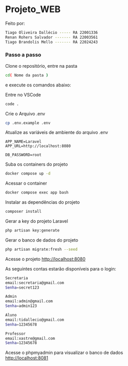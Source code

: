 # Projeto_WEB

Feito por:
```sh
Tiago Oliveira Dallécio ----- RA 22001336
Renan Rohers Salvador ------- RA 22003561
Tiago Brandolis Mello ------- RA 22024243
```
### Passo a passo
Clone o repositório, entre na pasta
```sh 
cd( Nome da pasta )
```
 e execute os comandos abaixo:

Entre no VSCode
```sh
code .
```

Crie o Arquivo .env
```sh
cp .env.example .env
```


Atualize as variáveis de ambiente do arquivo .env
```dosini
APP_NAME=Laravel
APP_URL=http://localhost:8080

DB_PASSWORD=root
```


Suba os containers do projeto
```sh
docker compose up -d
```


Acessar o container
```sh
docker compose exec app bash
```


Instalar as dependências do projeto
```sh
composer install
```


Gerar a key do projeto Laravel
```sh
php artisan key:generate
```
Gerar o banco de dados do projeto 
```sh
php artisan migrate:fresh --seed
```


Acesse o projeto
[http://localhost:8080](http://localhost:8080)

As seguintes contas estarão disponíveis para o login:
```sh
Secretaria
email:secretaria@gmail.com
Senha=secret123
```
```sh
Admin
email:admin@gmail.com
Senha=admin123
```
```sh
Aluno
email:tidallecio@gmail.com
Senha=12345678
```
```sh
Professor
email:xastre@gmail.com
Senha=12345678
```


Acesse o phpmyadmin para visualizar o banco de dados
[http://localhost:8081](http://localhost:8081)

